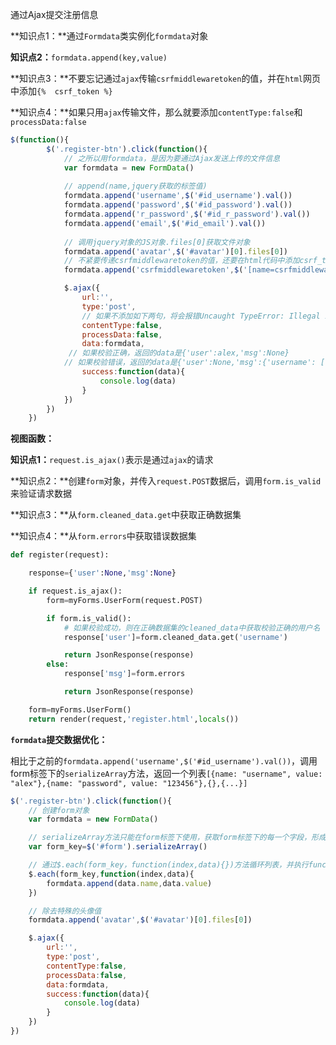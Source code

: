 通过Ajax提交注册信息

**知识点1：**通过`Formdata`类实例化`formdata`对象

**知识点2：**`formdata.append(key,value)`

**知识点3：**不要忘记通过`ajax`传输`csrfmiddlewaretoken`的值，并在`html`网页中添加`{%  csrf_token %}`

**知识点4：**如果只用`ajax`传输文件，那么就要添加`contentType:false`和`processData:false`

```javascript
$(function(){
        $('.register-btn').click(function(){
            // 之所以用formdata，是因为要通过Ajax发送上传的文件信息
            var formdata = new FormData()
            
            // append(name,jquery获取的标签值)
            formdata.append('username',$('#id_username').val())
            formdata.append('password',$('#id_password').val())
            formdata.append('r_password',$('#id_r_password').val())
            formdata.append('email',$('#id_email').val())
            
            // 调用jquery对象的JS对象.files[0]获取文件对象
            formdata.append('avatar',$('#avatar')[0].files[0])
            // 不紧要传递csrfmiddlewaretoken的值，还要在html代码中添加csrf_token的标识
            formdata.append('csrfmiddlewaretoken',$('[name=csrfmiddlewaretoken]').val())

            $.ajax({
                url:'',
                type:'post',
                // 如果不添加如下两句，将会报错Uncaught TypeError: Illegal invocation，分别表示不对数据进行编码，和不做预处理
                contentType:false,
                processData:false,
                data:formdata,
           	 // 如果校验正确，返回的data是{'user':alex,'msg':None}
        	// 如果校验错误，返回的data是{'user':None,'msg':{'username': ['This field is required.'], 'password': ['This field is required.'], 'r_password': ['This field is required.']}}，实际存储的就是form.errors字典
                success:function(data){
                    console.log(data)
                }
            })
        })
    })
```



**视图函数：**

**知识点1：**`request.is_ajax()`表示是通过`ajax`的请求

**知识点2：**创建`form`对象，并传入`request.POST`数据后，调用`form.is_valid`来验证请求数据

**知识点3：**从`form.cleaned_data.get`中获取正确数据集

**知识点4：**从`form.errors`中获取错误数据集

```python
def register(request):

    response={'user':None,'msg':None}

    if request.is_ajax():
        form=myForms.UserForm(request.POST)

        if form.is_valid():
            # 如果校验成功，则在正确数据集的cleaned_data中获取校验正确的用户名
            response['user']=form.cleaned_data.get('username')

            return JsonResponse(response)
        else:
            response['msg']=form.errors

            return JsonResponse(response)

    form=myForms.UserForm()
    return render(request,'register.html',locals())
```



**`formdata`提交数据优化：**

相比于之前的`formdata.append('username',$('#id_username').val())`，调用form标签下的`serializeArray`方法，返回一个列表`[{name: "username", value: "alex"},{name: "password", value: "123456"},{},{...}]`

```javascript
$('.register-btn').click(function(){
    // 创建form对象
    var formdata = new FormData()

    // serializeArray方法只能在form标签下使用，获取form标签下的每一个字段，形成一个列表[{name:username,value:alex},{name:password,value:xxx},{...}]，美 /'sɪrɪəlaɪz/ 连载，使连续
    var form_key=$('#form').serializeArray()

    // 通过$.each(form_key，function(index,data){})方法循环列表，并执行function函数,form_key的结果是列表，所以循环式可以在function中传入index和data，会显示列表每一条记录的索引和每一个索引对应的列表元素，元素data是字典，如果form_key的返回结果是字典的话，那么在function中传入(key,value)展示的是返回字典的key和value
    $.each(form_key,function(index,data){
        formdata.append(data.name,data.value)
    })

    // 除去特殊的头像值
    formdata.append('avatar',$('#avatar')[0].files[0])

    $.ajax({
        url:'',
        type:'post',
        contentType:false,
        processData:false,
        data:formdata,
        success:function(data){
            console.log(data)
        }
    })
})
```
